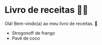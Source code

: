 # Livro de receitas :man_cook:

Olá! Bem-vindo(a) ao meu livro de receitas. :wave:

* Strogonoff de frango
* Pavê de coco
